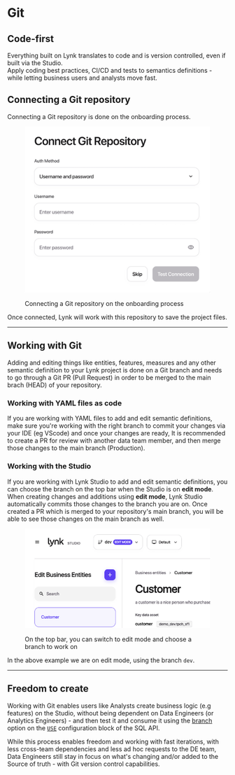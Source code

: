 # Git

## Code-first

Everything built on Lynk translates to code and is version controlled, even if built via the Studio.\
Apply coding best practices, CI/CD and tests to semantics definitions - while letting business users and analysts move fast.

## Connecting a Git repository

Connecting a Git repository is done on the onboarding process.&#x20;

<figure><img src="../../.gitbook/assets/image (1) (1).png" alt=""><figcaption><p>Connecting a Git repository on the onboarding process</p></figcaption></figure>

Once connected, Lynk will work with this repository to save the project files.&#x20;

***

## Working with Git

Adding and editing things like entities, features, measures and any other semantic definition to your Lynk project is done on a Git branch and needs to go through a Git PR (Pull Request) in order to be merged to the main brach (HEAD) of your repository.

### Working with YAML files as code

If you are working with YAML files to add and edit semantic definitions, make sure you're working with the right branch to commit your changes via your IDE (eg VScode) and once your changes are ready, It is recommended to create a PR for review with another data team member, and then merge those changes to the main branch (Production).

### Working with the Studio

If you are working with Lynk Studio to add and edit semantic definitions, you can choose the branch on the top bar when the Studio is on **edit mode**. When creating changes and additions using **edit mode**, Lynk Studio automatically commits those changes to the branch you are on. Once created a PR which is merged to your repository's main branch, you will be able to see those changes on the main branch as well.&#x20;

<figure><img src="../../.gitbook/assets/image (2).png" alt=""><figcaption><p>On the top bar, you can switch to edit mode and choose a branch to work on</p></figcaption></figure>

In the above example we are on edit mode, using the branch `dev`.

***

## Freedom to create

Working with Git enables users like Analysts create business logic (e.g features) on the Studio, without being dependent on Data Engineers (or Analytics Engineers) - and then test it and consume it using the [branch](../consume-and-apis/sql-api.md#branch) option on the [`USE`](../consume-and-apis/sql-api.md#use) configuration block of the SQL API.

While this process enables freedom and working with fast iterations,  with less cross-team dependencies and less ad hoc requests to the DE team, Data Engineers still stay in focus on what's changing and/or added to the Source of truth - with Git version control capabilities.&#x20;

